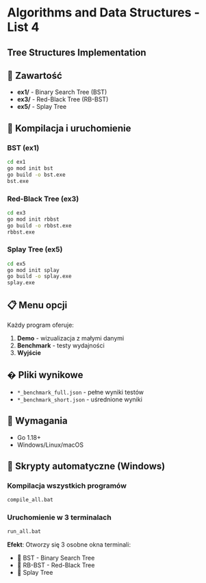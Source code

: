 # Algorithms and Data Structures - List 4
## Tree Structures Implementation

## 🌳 Zawartość
- **ex1/** - Binary Search Tree (BST)
- **ex3/** - Red-Black Tree (RB-BST) 
- **ex5/** - Splay Tree

## 🚀 Kompilacja i uruchomienie

### BST (ex1)
```bash
cd ex1
go mod init bst
go build -o bst.exe
bst.exe
```

### Red-Black Tree (ex3)
```bash
cd ex3
go mod init rbbst
go build -o rbbst.exe
rbbst.exe
```

### Splay Tree (ex5)
```bash
cd ex5
go mod init splay
go build -o splay.exe
splay.exe
```

## 📋 Menu opcji
Każdy program oferuje:
1. **Demo** - wizualizacja z małymi danymi
2. **Benchmark** - testy wydajności
3. **Wyjście**

## � Pliki wynikowe
- `*_benchmark_full.json` - pełne wyniki testów
- `*_benchmark_short.json` - uśrednione wyniki

## 🔧 Wymagania
- Go 1.18+
- Windows/Linux/macOS

## 🚀 Skrypty automatyczne (Windows)

### Kompilacja wszystkich programów
```bash
compile_all.bat
```

### Uruchomienie w 3 terminalach
```bash
run_all.bat
```

**Efekt**: Otworzy się 3 osobne okna terminali:
- 🌲 BST - Binary Search Tree  
- 🔴 RB-BST - Red-Black Tree
- 🔄 Splay Tree
